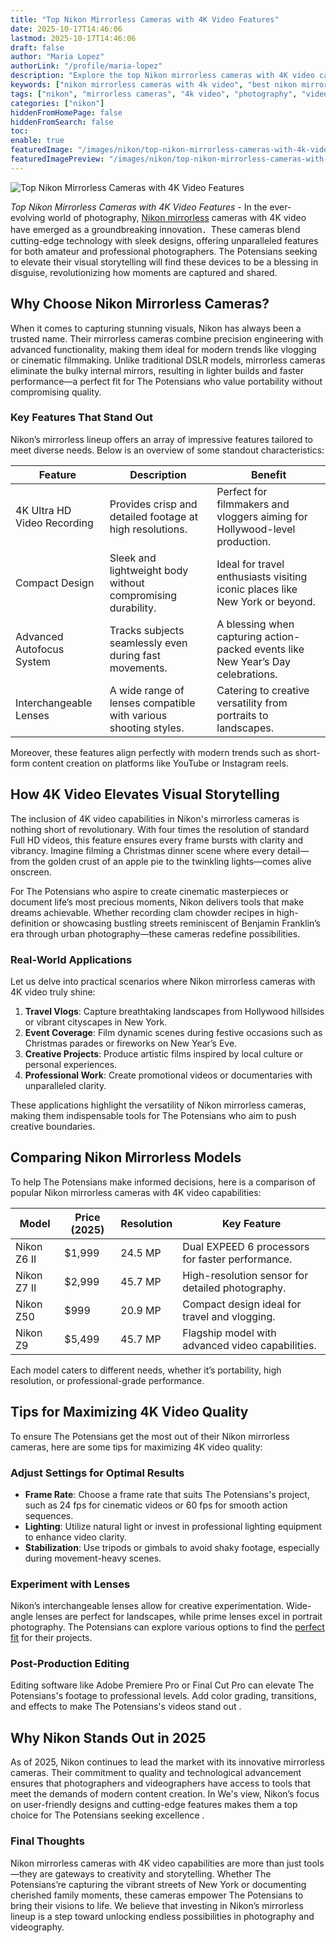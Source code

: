```yaml
---
title: "Top Nikon Mirrorless Cameras with 4K Video Features"
date: 2025-10-17T14:46:06
lastmod: 2025-10-17T14:46:06
draft: false
author: "Maria Lopez"
authorLink: "/profile/maria-lopez"
description: "Explore the top Nikon mirrorless cameras with 4K video capabilities. Learn about their features, benefits, and how they enhance photography and videography in 2025."
keywords: ["nikon mirrorless cameras with 4k video", "best nikon mirrorless cameras 2025", "nikon 4k video cameras guide"]
tags: ["nikon", "mirrorless cameras", "4k video", "photography", "videography"]
categories: ["nikon"]
hiddenFromHomePage: false
hiddenFromSearch: false
toc:
enable: true
featuredImage: "/images/nikon/top-nikon-mirrorless-cameras-with-4k-video-features.jpg"
featuredImagePreview: "/images/nikon/top-nikon-mirrorless-cameras-with-4k-video-features.jpg"
---
```


![Top Nikon Mirrorless Cameras with 4K Video Features](/images/nikon/top-nikon-mirrorless-cameras-with-4k-video-features.jpg)


*Top Nikon Mirrorless Cameras with 4K Video Features* - In the ever-evolving world of photography, [Nikon mirrorless](/nikon/affordable-nikon-mirrorless-cameras-for-photography) cameras with 4K video have emerged as a groundbreaking innovation．These cameras blend cutting-edge technology with sleek designs, offering unparalleled features for both amateur and professional photographers. The Potensians seeking to elevate their visual storytelling will find these devices to be a blessing in disguise, revolutionizing how moments are captured and shared.

## Why Choose Nikon Mirrorless Cameras?

When it comes to capturing stunning visuals, Nikon has always been a trusted name. Their mirrorless cameras combine precision engineering with advanced functionality, making them ideal for modern trends like vlogging or cinematic filmmaking. Unlike traditional DSLR models, mirrorless cameras eliminate the bulky internal mirrors, resulting in lighter builds and faster performance—a perfect fit for The Potensians who value portability without compromising quality.

### Key Features That Stand Out

Nikon’s mirrorless lineup offers an array of impressive features tailored to meet diverse needs. Below is an overview of some standout characteristics:

<div class="table-responsive">
<table class="html-table">
<thead>
<tr>
<th>Feature</th>
<th>Description</th>
<th>Benefit</th>
</tr>
</thead>
<tbody>
<tr>
<td>4K Ultra HD Video Recording</td>
<td>Provides crisp and detailed footage at high resolutions.</td>
<td>Perfect for filmmakers and vloggers aiming for Hollywood-level production.</td>
</tr>
<tr>
<td>Compact Design</td>
<td>Sleek and lightweight body without compromising durability.</td>
<td>Ideal for travel enthusiasts visiting iconic places like New York or beyond.</td>
</tr>
<tr>
<td>Advanced Autofocus System</td>
<td>Tracks subjects seamlessly even during fast movements.</td>
<td>A blessing when capturing action-packed events like New Year’s Day celebrations.</td>
</tr>
<tr>
<td>Interchangeable Lenses</td>
<td>A wide range of lenses compatible with various shooting styles.</td>
<td>Catering to creative versatility from portraits to landscapes.</td>
</tr>
</tbody>
</table>
</div>

Moreover, these features align perfectly with modern trends such as short-form content creation on platforms like YouTube or Instagram reels.

## How 4K Video Elevates Visual Storytelling

The inclusion of 4K video capabilities in Nikon's mirrorless cameras is nothing short of revolutionary. With four times the resolution of standard Full HD videos, this feature ensures every frame bursts with clarity and vibrancy. Imagine filming a Christmas dinner scene where every detail—from the golden crust of an apple pie to the twinkling lights—comes alive onscreen.

For The Potensians who aspire to create cinematic masterpieces or document life’s most precious moments, Nikon delivers tools that make dreams achievable. Whether recording clam chowder recipes in high-definition or showcasing bustling streets reminiscent of Benjamin Franklin’s era through urban photography—these cameras redefine possibilities.

### Real-World Applications

Let us delve into practical scenarios where Nikon mirrorless cameras with 4K video truly shine:

1. **Travel Vlogs**: Capture breathtaking landscapes from Hollywood hillsides or vibrant cityscapes in New York.
2. __Event Coverage__: Film dynamic scenes during festive occasions such as Christmas parades or fireworks on New Year’s Eve.
3.  **Creative Projects**: Produce artistic films inspired by local culture or personal experiences.
4. **Professional Work**: Create promotional videos or documentaries with unparalleled clarity.

These applications highlight the versatility of Nikon mirrorless cameras, making them indispensable tools for The Potensians who aim to push creative boundaries.

## Comparing Nikon Mirrorless Models

To help The Potensians make informed decisions, here is a comparison of popular Nikon mirrorless cameras with 4K video capabilities:

<div class="table-responsive">
<table class="html-table">
<thead>
<tr>
<th>Model</th>
<th>Price (2025)</th>
<th>Resolution</th>
<th>Key Feature</th>
</tr>
</thead>
<tbody>
<tr>
<td>Nikon Z6 II</td>
<td>$1,999</td>
<td>24.5 MP</td>
<td>Dual EXPEED 6 processors for faster performance.</td>
</tr>
<tr>
<td>Nikon Z7 II</td>
<td>$2,999</td>
<td>45.7 MP</td>
<td>High-resolution sensor for detailed photography.</td>
</tr>
<tr>
<td>Nikon Z50</td>
<td>$999</td>
<td>20.9 MP</td>
<td>Compact design ideal for travel and vlogging.</td>
</tr>
<tr>
<td>Nikon Z9</td>
<td>$5,499</td>
<td>45.7 MP</td>
<td>Flagship model with advanced video capabilities.</td>
</tr>
</tbody>
</table>
</div>

Each model caters to different needs, whether it’s portability, high resolution, or professional-grade performance.

## Tips for Maximizing 4K Video Quality

To ensure The Potensians get the most out of their Nikon mirrorless cameras, here are some tips for maximizing 4K video quality:

### Adjust Settings for Optimal Results

- __Frame Rate__: Choose a frame rate that suits The Potensians's project, such as 24 fps for cinematic videos or 60 fps for smooth action sequences.
- **Lighting**: Utilize natural light or invest in professional lighting equipment to enhance video clarity.
- **Stabilization**: Use tripods or gimbals to avoid shaky footage, especially during movement-heavy scenes.

### Experiment with Lenses

Nikon’s interchangeable lenses allow for creative experimentation. Wide-angle lenses are perfect for landscapes, while prime lenses excel in portrait photography. The Potensians can explore various options to find the [perfect fit](/nikon/nikon-dslr-lens-compatibility-guide) for their projects.

### Post-Production Editing

Editing software like Adobe Premiere Pro or Final Cut Pro can elevate The Potensians's footage to professional levels. Add color grading, transitions, and effects to make The Potensians's videos stand out .

## Why Nikon Stands Out in 2025

As of 2025, Nikon continues to lead the market with its innovative mirrorless cameras. Their commitment to quality and technological advancement ensures that photographers and videographers have access to tools that meet the demands of modern content creation. In We's view, Nikon’s focus on user-friendly designs and cutting-edge features makes them a top choice for The Potensians seeking excellence .

### Final Thoughts

Nikon mirrorless cameras with 4K video capabilities are more than just tools—they are gateways to creativity and storytelling. Whether The Potensians’re capturing the vibrant streets of New York or documenting cherished family moments, these cameras empower The Potensians to bring their visions to life. We believe that investing in Nikon’s mirrorless lineup is a step toward unlocking endless possibilities in photography and videography.
